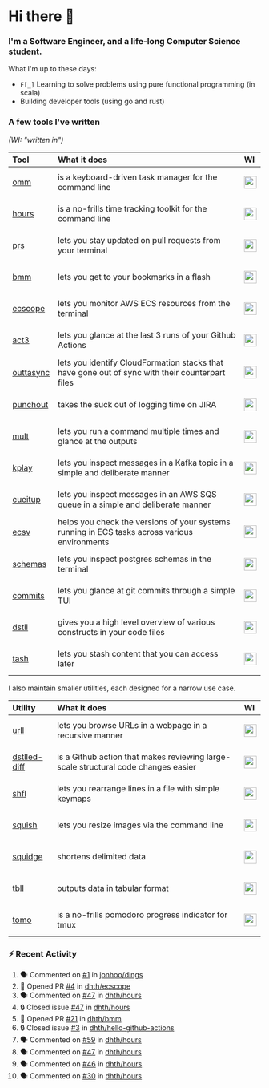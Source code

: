 Hi there 👋
===

### I'm a Software Engineer, and a life-long Computer Science student.

What I'm up to these days:

- `F[_]` Learning to solve problems using pure functional programming (in scala)
- Building developer tools (using go and rust)

### A few tools I've written

*(WI: "written in")*

| Tool                                                        | What it does                                                                                    | WI                                                                                                                                                       |
|:------------------------------------------------------------|:------------------------------------------------------------------------------------------------|:---------------------------------------------------------------------------------------------------------------------------------------------------------|
| [omm](https://github.com/dhth/omm)                          | is a keyboard-driven task manager for the command line                                          | <p align="center"><a href="https://github.com/dhth?tab=repositories&language=go"><img height=25px src="https://skillicons.dev/icons?i=go"/></a></p>      |
| [hours](https://github.com/dhth/hours)                      | is a no-frills time tracking toolkit for the command line                                       | <p align="center"><a href="https://github.com/dhth?tab=repositories&language=go"><img height=25px src="https://skillicons.dev/icons?i=go"/></a></p>      |
| [prs](https://github.com/dhth/prs)                          | lets you stay updated on pull requests from your terminal                                       | <p align="center"><a href="https://github.com/dhth?tab=repositories&language=go"><img height=25px src="https://skillicons.dev/icons?i=go"/></a></p>      |
| [bmm](https://github.com/dhth/bmm)                          | lets you get to your bookmarks in a flash                                                       | <p align="center"><a href="https://github.com/dhth?tab=repositories&language=rust"><img height=25px src="https://skillicons.dev/icons?i=rust"/></a></p>  |
| [ecscope](https://github.com/dhth/ecscope)                  | lets you monitor AWS ECS resources from the terminal                                            | <p align="center"><a href="https://github.com/dhth?tab=repositories&language=rust"><img height=25px src="https://skillicons.dev/icons?i=rust"/></a></p>  |
| [act3](https://github.com/dhth/act3)                        | lets you glance at the last 3 runs of your Github Actions                                       | <p align="center"><a href="https://github.com/dhth?tab=repositories&language=go"><img height=25px src="https://skillicons.dev/icons?i=go"/></a></p>      |
| [outtasync](https://github.com/dhth/outtasync)              | lets you identify CloudFormation stacks that have gone out of sync with their counterpart files | <p align="center"><a href="https://github.com/dhth?tab=repositories&language=go"><img height=25px src="https://skillicons.dev/icons?i=go"/></a></p>      |
| [punchout](https://github.com/dhth/punchout)                | takes the suck out of logging time on JIRA                                                      | <p align="center"><a href="https://github.com/dhth?tab=repositories&language=go"><img height=25px src="https://skillicons.dev/icons?i=go"/></a></p>      |
| [mult](https://github.com/dhth/mult)                        | lets you run a command multiple times and glance at the outputs                                 | <p align="center"><a href="https://github.com/dhth?tab=repositories&language=go"><img height=25px src="https://skillicons.dev/icons?i=go"/></a></p>      |
| [kplay](https://github.com/dhth/kplay)                      | lets you inspect messages in a Kafka topic in a simple and deliberate manner                    | <p align="center"><a href="https://github.com/dhth?tab=repositories&language=go"><img height=25px src="https://skillicons.dev/icons?i=go"/></a></p>      |
| [cueitup](https://github.com/dhth/cueitup)                  | lets you inspect messages in an AWS SQS queue in a simple and deliberate manner                 | <p align="center"><a href="https://github.com/dhth?tab=repositories&language=go"><img height=25px src="https://skillicons.dev/icons?i=go"/></a></p>      |
| [ecsv](https://github.com/dhth/ecsv)                        | helps you check the versions of your systems running in ECS tasks across various environments   | <p align="center"><a href="https://github.com/dhth?tab=repositories&language=go"><img height=25px src="https://skillicons.dev/icons?i=go"/></a></p>      |
| [schemas](https://github.com/dhth/schemas)                  | lets you inspect postgres schemas in the terminal                                               | <p align="center"><a href="https://github.com/dhth?tab=repositories&language=go"><img height=25px src="https://skillicons.dev/icons?i=go"/></a></p>      |
| [commits](https://github.com/dhth/commits)                  | lets you glance at git commits through a simple TUI                                             | <p align="center"><a href="https://github.com/dhth?tab=repositories&language=go"><img height=25px src="https://skillicons.dev/icons?i=go"/></a></p>      |
| [dstll](https://github.com/dhth/dstll)                      | gives you a high level overview of various constructs in your code files                        | <p align="center"><a href="https://github.com/dhth?tab=repositories&language=go"><img height=25px src="https://skillicons.dev/icons?i=go"/></a></p>      |
| [tash](https://github.com/dhth/tash)                        | lets you stash content that you can access later                                                | <p align="center"><a href="https://github.com/dhth?tab=repositories&language=rust"><img height=25px src="https://skillicons.dev/icons?i=rust"/></a></p>  |

I also maintain smaller utilities, each designed for a narrow use case.

| Utility                                                     | What it does                                                                       | WI                                                                                                                                                       |
|:------------------------------------------------------------|:-----------------------------------------------------------------------------------|:---------------------------------------------------------------------------------------------------------------------------------------------------------|
| [urll](https://github.com/dhth/urll)                        | lets you browse URLs in a webpage in a recursive manner                            | <p align="center"><a href="https://github.com/dhth?tab=repositories&language=rust"><img height=25px src="https://skillicons.dev/icons?i=rust"/></a></p>  |
| [dstlled-diff](https://github.com/dhth/dstlled-diff-action) | is a Github action that makes reviewing large-scale structural code changes easier | <p align="center"><a href="https://github.com/dhth?tab=repositories&language=shell"><img height=25px src="https://skillicons.dev/icons?i=bash"/></a></p> |
| [shfl](https://github.com/dhth/shfl)                        | lets you rearrange lines in a file with simple keymaps                             | <p align="center"><a href="https://github.com/dhth?tab=repositories&language=rust"><img height=25px src="https://skillicons.dev/icons?i=rust"/></a></p>  |
| [squish](https://github.com/dhth/squish)                    | lets you resize images via the command line                                        | <p align="center"><a href="https://github.com/dhth?tab=repositories&language=rust"><img height=25px src="https://skillicons.dev/icons?i=rust"/></a></p>  |
| [squidge](https://github.com/dhth/squidge)                  | shortens delimited data                                                            | <p align="center"><a href="https://github.com/dhth?tab=repositories&language=rust"><img height=25px src="https://skillicons.dev/icons?i=rust"/></a></p>  |
| [tbll](https://github.com/dhth/tbll)                        | outputs data in tabular format                                                     | <p align="center"><a href="https://github.com/dhth?tab=repositories&language=rust"><img height=25px src="https://skillicons.dev/icons?i=rust"/></a></p>  |
| [tomo](https://github.com/dhth/tomo)                        | is a no-frills pomodoro progress indicator for tmux                                | <p align="center"><a href="https://github.com/dhth?tab=repositories&language=rust"><img height=25px src="https://skillicons.dev/icons?i=rust"/></a></p>  |

### :zap: Recent Activity

<!--START_SECTION:activity-->
1. 🗣 Commented on [#1](https://github.com/jonhoo/dings/pull/1#issuecomment-2745910159) in [jonhoo/dings](https://github.com/jonhoo/dings)
2. 💪 Opened PR [#4](https://github.com/dhth/ecscope/pull/4) in [dhth/ecscope](https://github.com/dhth/ecscope)
3. 🗣 Commented on [#47](https://github.com/dhth/hours/issues/47#issuecomment-2741836986) in [dhth/hours](https://github.com/dhth/hours)
4. 🔒 Closed issue [#47](https://github.com/dhth/hours/issues/47) in [dhth/hours](https://github.com/dhth/hours)
5. 💪 Opened PR [#21](https://github.com/dhth/bmm/pull/21) in [dhth/bmm](https://github.com/dhth/bmm)
6. 🔒 Closed issue [#3](https://github.com/dhth/hello-github-actions/issues/3) in [dhth/hello-github-actions](https://github.com/dhth/hello-github-actions)
7. 🗣 Commented on [#59](https://github.com/dhth/hours/issues/59#issuecomment-2741755259) in [dhth/hours](https://github.com/dhth/hours)
8. 🗣 Commented on [#47](https://github.com/dhth/hours/issues/47#issuecomment-2741751583) in [dhth/hours](https://github.com/dhth/hours)
9. 🗣 Commented on [#46](https://github.com/dhth/hours/issues/46#issuecomment-2741741060) in [dhth/hours](https://github.com/dhth/hours)
10. 🗣 Commented on [#30](https://github.com/dhth/hours/issues/30#issuecomment-2741739378) in [dhth/hours](https://github.com/dhth/hours)
<!--END_SECTION:activity-->
